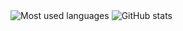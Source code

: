 <img src="https://github-readme-stats.vercel.app/api/top-langs/?username=jb08&layout=compact&hide=makefile&bg_color=091f40&text_color=f6f6f6&title_color=c5203e&icon_color=c5203e" alt="Most used languages" />

<img src="https://github-readme-stats.vercel.app/api?username=jb08&hide=contribs&show_icons=true&count_private=true&bg_color=091f40&text_color=f6f6f6&title_color=c5203e&icon_color=c5203e" alt="GitHub stats" />


